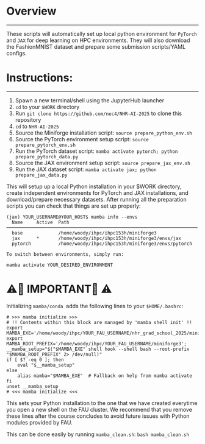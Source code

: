 # Overview
---------
These scripts will automatically set up local python environment for `PyTorch` and `JAX` for deep learning on HPC environments.
They will also download the FashionMNIST dataset and prepare some submission scripts/YAML configs.

# Instructions:
--------------

1. Spawn a new terminal/shell using the JupyterHub launcher
2. `cd` to your `$WORK` directory
3. Run `git clone https://github.com/nec4/NHR-AI-2025` to clone this repository
4. `cd` to `NHR-AI-2025`
5. Source the Miniforge installation script: `source prepare_python_env.sh`
6. Source the PyTorch environment setup script: `source prepare_pytorch_env.sh`
7. Run the PyTorch dataset script: `mamba activate pytorch; python prepare_pytorch_data.py`
8. Source the JAX environment setup script: `source prepare_jax_env.sh`
9. Run the JAX dataset script: `mamba activate jax; python prepare_jax_data.py`

This will setup up a local Python installation in your $WORK directory, create independent environments for PyTorch and JAX installations, and download/prepare necessary datasets. After running all the preparation scripts you can check that things are set up properly:

```
(jax) YOUR_USERNAME@YOUR_HOST$ mamba info --envs
  Name     Active  Path
──────────────────────────────────────────────────────────────────────
  base             /home/woody/ihpc/ihpc153h/miniforge3
  jax      *       /home/woody/ihpc/ihpc153h/miniforge3/envs/jax
  pytorch          /home/woody/ihpc/ihpc153h/miniforge3/envs/pytorch

To switch between environments, simply run:

mamba activate YOUR_DESIRED_ENVIRONMENT
```

# ⚠️🚨 IMPORTANT🚨 ⚠️

Initializing `mamba/conda`  adds the following lines to your `$HOME/.bashrc`:

```
# >>> mamba initialize >>>
# !! Contents within this block are managed by 'mamba shell init' !!
export MAMBA_EXE='/home/woody/ihpc/YOUR_FAU_USERNAME/nhr_grad_school_2025/miniforge3/bin/mamba';
export MAMBA_ROOT_PREFIX='/home/woody/ihpc/YOUR_FAU_USERNAME/miniforge3';
__mamba_setup="$("$MAMBA_EXE" shell hook --shell bash --root-prefix "$MAMBA_ROOT_PREFIX" 2> /dev/null)"
if [ $? -eq 0 ]; then
    eval "$__mamba_setup"
else
    alias mamba="$MAMBA_EXE"  # Fallback on help from mamba activate
fi
unset __mamba_setup
# <<< mamba initialize <<<
```

This sets your Python installation to the one that we have created everytime you open a new shell on the FAU cluster. We recommend that you remove these lines after the course concludes to avoid future issues with Python modules provided by FAU. 

This can be done easily by running `mamba_clean.sh`: `bash mamba_clean.sh`
